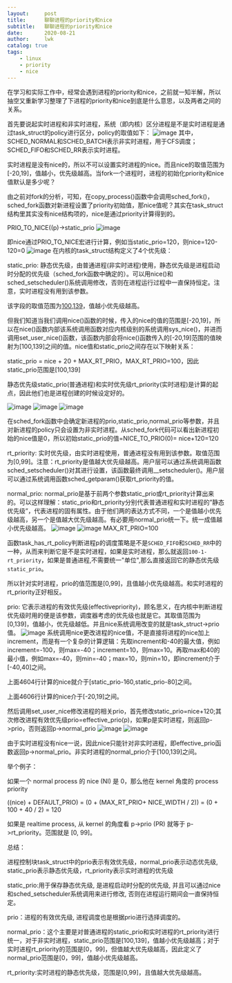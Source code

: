 ```yaml
---
layout:     post
title:      聊聊进程的priority和nice
subtitle:   聊聊进程的priority和nice
date:       2020-08-21
author:     lwk
catalog: true
tags:
    - linux
    - priority
    - nice
---
```


在学习和实际工作中，经常会遇到进程的priority和nice，之前就一知半解，所以抽空又重新学习整理了下进程的priority和nice到底是什么意思，以及两者之间的关系。

首先要说起实时进程和非实时进程，系统（即内核）区分进程是不是实时进程是通过task_struct的policy进行区分，policy的取值如下：
![image](https://user-images.githubusercontent.com/36918717/177028177-54642ef7-7121-4407-915b-845d4f680fde.png)
其中，SCHED_NORMAL和SCHED_BATCH表示非实时进程，用于CFS调度；SCHED_FIFO和SCHED_RR表示实时进程。

实时进程是没有nice的，所以不可以设置实时进程的nice。而且nice的取值范围为[-20,19]，值越小，优先级越高。当fork一个进程时，进程的初始化priority和nice值默认是多少呢？

由之前对fork的分析，可知，在copy_process()函数中会调用sched_fork()，sched_fork函数对新进程设置了priority初始值，那nice值呢？其实在task_struct结构里其实没有nice结构项的，nice是通过priority计算得到的。

PRIO_TO_NICE((p)->static_prio
![image](https://user-images.githubusercontent.com/36918717/177028185-3e0ad7ae-0c7a-4c37-b387-49ff3fdd4ca0.png)


即nice通过PRIO_TO_NICE宏进行计算，例如当static_prio=120，则nice=120-120=0
![image](https://user-images.githubusercontent.com/36918717/177028188-bde177bb-5585-472e-b44a-5ce7af722181.png)
在内核的task_struct结构定义了4个优先级：

static_prio: 静态优先级，由普通进程(非实时进程)使用，静态优先级是进程启动时分配的优先级（sched_fork函数中确定的）。可以用nice()和sched_setscheduler()系统调用修改，否则在进程运行过程中一直保持恒定。注意，实时进程没有用到该参数。

该字段的取值范围为[100,139]([MAX_RT_PRIO,MAX_PRIO-1])，值越小优先级越高。

 

但我们知道当我们调用nice()函数的时候，传入的nice的值的范围是[-20,19]，所以在nice()函数内部该系统调用函数对应内核级别的系统调用sys_nice()，并进而调用set_user_nice()函数，该函数内部会将nice()函数传入的[-20,19]范围的值映射为[100,139]之间的值。nice值和static_prio之间存在以下映射关系：

static_prio = nice + 20 + MAX_RT_PRIO，MAX_RT_PRIO=100，因此static_prio范围是[100,139]

 

静态优先级static_prio(普通进程)和实时优先级rt_priority(实时进程)是计算的起点，因此他们也是进程创建的时候设定好的。

![image](https://user-images.githubusercontent.com/36918717/177033216-412c06dd-9aa9-4dd6-834e-f29d1759b29c.png)
![image](https://user-images.githubusercontent.com/36918717/177033221-3c6d108d-593c-42a5-86b6-05ba71670c44.png)
![image](https://user-images.githubusercontent.com/36918717/177033225-a3dc4bd5-1c15-4637-ab6c-f4c8a766cbe3.png)

在sched_fork函数中会确定新进程的prio,static_prio,normal_prio等参数，并且对新进程的policy只会设置为非实时进程。从sched_fork代码可以看出新进程初始的nice值是0，所以初始static_prio的值=NICE_TO_PRIO(0)= nice+120=120

rt_priority: 实时优先级，由实时进程使用，普通进程没有用到该参数。取值范围为[0,99]。注意：rt_priority是值越大优先级越高。用户层可以通过系统调用函数sched_setscheduler()对其进行设置，该函数最终调用__setscheduler()。用户层可以通过系统调用函数sched_getparam()获取rt_priority的值。

normal_prio: normal_prio是基于前两个参数static_prio或rt_priority计算出来的。可以这样理解：static_prio和rt_priority分别代表普通进程和实时进程的”静态优先级”，代表进程的固有属性。由于他们两的表达方式不同，一个是值越小优先级越高，另一个是值越大优先级越高。有必要用normal_prio统一下。统一成值越小优先级越高。
![image](https://user-images.githubusercontent.com/36918717/177033229-8eb69064-e2a8-4970-b0f9-d2eeaf080ee9.png)
![image](https://user-images.githubusercontent.com/36918717/177033231-a0a40545-b36d-4c5f-9b75-2253f98f8b4e.png)
MAX_RT_PRIO=100

函数task_has_rt_policy判断进程p的调度策略是不是`SCHED_FIFO`和`SCHED_RR`中的一种，从而来判断它是不是实时进程，如果是实时进程，那么就返回`100-1-rt_priority`，如果是普通进程,不需要统一"单位",那么直接返回它的静态优先级`static_prio`。

所以针对实时进程，prio的值范围是[0,99]，且值越小优先级越高。和实时进程的rt_priority正好相反。

prio: 它表示进程的有效优先级(effectivepriority)，顾名思义，在内核中判断进程优先级时用的便是该参数，调度器考虑的优先级也就是它。其取值范围为[0,139]，值越小，优先级越低。并且nice系统调用改变的就是task_struct->prio值。
![image](https://user-images.githubusercontent.com/36918717/177033250-82fb0fbd-150e-449c-9291-3da1b879b6b9.png)
系统调用nice更改进程的nice值，不是直接将进程的nice加上increment，而是有一个复杂的计算逻辑：先取increment和-40的最大值，例如increment=-100，则max=-40；increment=10，则max=10。再取max和40的最小值，例如max=-40，则min=-40；max=10，则min=10，即increment介于[-40,40]之间。

上面4604行计算的nice就介于[static_prio-160,static_prio-80]之间。

上面4606行计算的nice介于[-20,19]之间。

然后调用set_user_nice修改进程的相关prio，首先修改static_prio=nice+120;其次修改进程有效优先级prio=effective_prio(p)，如果p是实时进程，则返回p->prio，否则返回p->normal_prio
![image](https://user-images.githubusercontent.com/36918717/177033262-8284db75-6873-464e-919a-980f65a480ed.png)
![image](https://user-images.githubusercontent.com/36918717/177033264-66923f68-6c66-4adc-a675-def9437c8506.png)

由于实时进程没有nice一说，因此nice只能针对非实时进程，即effective_prio函数返回p->normal_prio。非实时进程的normal_prio介于[100,139]之间。

 

举个例子：

如果一个 normal process 的  nice (NI) 是 0，那么他在 kernel 角度的 process priority

((nice) + DEFAULT_PRIO) = (0 + (MAX_RT_PRIO+ NICE_WIDTH / 2)) = (0 + 100 + 40 / 2) = 120

如果是 realtime process, 从 kernel 的角度看 p->prio (PR) 就等于 p->rt_priority。范围就是 [0, 99]。

 

总结：

进程控制块task_struct中的prio表示有效优先级，normal_prio表示动态优先级, static_prio表示静态优先级，rt_priority表示实时进程的优先级

 

static_prio:用于保存静态优先级, 是进程启动时分配的优先级, 并且可以通过nice和sched_setscheduler系统调用来进行修改, 否则在进程运行期间会一直保持恒定。

prio：进程的有效优先级, 进程调度也是根据prio进行选择调度的。

normal_prio：这个主要是对普通进程的static_prio和实时进程的rt_priority进行统一，对于非实时进程，static_prio范围是[100,139]，值越小优先级越高；对于实时进程rt_priority的范围是[0，99]，但值越大优先级越高，因此定义了normal_prio范围是[0，99]，值越小优先级越高。

rt_priority:实时进程的静态优先级，范围是[0,99]，且值越大优先级越高。





